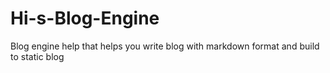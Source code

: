 # Hi-s-Blog-Engine
Blog engine help that helps you write blog with markdown format and build to static blog
